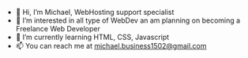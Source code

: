 - 👋 Hi, I’m Michael, WebHosting support specialist
- 👀 I’m interested in all type of WebDev an am planning on becoming a Freelance Web Developer
- 🌱 I’m currently learning HTML, CSS, Javascript
- 📫 You can reach me at michael.business1502@gmail.com

<!---
mitch-webdev/mitch-webdev is a ✨ special ✨ repository because its `README.md` (this file) appears on your GitHub profile.
You can click the Preview link to take a look at your changes.
--->
